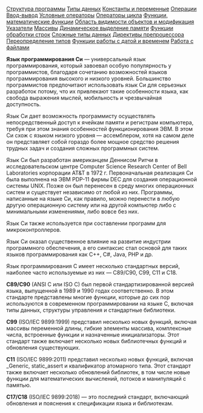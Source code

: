 [Структура программы](./01_structure.md)
[Типы данных](./02_types.md)
[Константы и переменные](./03.md)
[Операции](./04.md)
[Ввод-вывод](./05_.md)
[Условные операторы](./06_.md)
[Операторы цикла](./07_.md)
[Функции, математические функции](./08_.md)
[Область видимости объектов и модификация](./09_.md)
[Указатели](./10_.md)
[Массивы](./11_.md)
[Динамическое выделение памяти](./12_.md)
[Функции обработки строк](./13_.md)
[Сложные типы данных](./14_.md)
[Директивы препроцессора](./15_.md)
[Переопределение типов](./16_.md)
[Функции работы с датой и временем](./17_.md)
[Работа с файлами](./18_.md)

**Язык программирования Си** — универсальный язык программирования, который завоевал особую популярность у программистов, благодаря сочетанию возможностей языков программирования высокого и низкого уровней. Большинство программистов предпочитают использовать язык Си для серьезных разработок потому, что их привлекают такие особенности языка, как свобода выражения мыслей, мобильность и чрезвычайная доступность.

Язык Си дает возможность программисту осуществлять непосредственный доступ к ячейкам памяти и регистрам компьютера, требуя при этом знания особенностей функционирования ЭВМ. В этом Си схож с языком низкого уровня — ассемблером, хотя на самом деле он представляет собой гораздо более мощное средство решения трудных задач и создания сложных программных систем.

Язык Си был разработан американцем Деннисом Ритчи в исследовательском центре Computer Science Research Center of Bell Laboratories корпорации AT&T в 1972 г. Первоначальная реализация Си была выполнена на ЭВМ PDP-11 фирмы DEC для создания операционной системы UNIX. Позже он был перенесен в среду многих операционных систем и существует независимо от любой из них. Программы, написанные на языке Си, как правило, можно перенести в любую другую операционную систему или на другой компьютер либо с минимальными изменениями, либо вовсе без них.

Язык Си также используется при составлении программ для микроконтроллеров.

Язык Си оказал существенное влияние на развитие индустрии программного обеспечения, а его синтаксис стал основой для таких языков программирования как C++, C#, Java, PHP и др.

Язык программирования C имеет несколько стандартных версий, наиболее часто используемые из них — C89/C90, C99, C11 и C18.

**C89/C90** (ANSI C или ISO C) был первой стандартизированной версией языка, выпущенной в 1989 и 1990 годах соответственно. В этом стандарте представлены многие функции, которые до сих пор используются в современном программировании на языке C, включая типы данных, структуры управления и стандартные библиотеки.

**C99** (ISO/IEC 9899:1999) представил несколько новых функций, включая массивы переменной длины, гибкие элементы массива, комплексные числа, встроенные функции и назначенные инициализаторы. Этот стандарт также включает несколько новых библиотечных функций и обновления существующих.

**C11** (ISO/IEC 9899:2011) представил несколько новых функций, включая _Generic, static_assert и квалификатор атомарного типа. Этот стандарт также включает несколько обновлений библиотек, в том числе новые функции для математических вычислений, потоков и манипуляций с памятью.

**C17/C18** (ISO/IEC 9899:2018) — это последний стандарт, включающий обновления и пояснения к спецификации языка и библиотекам.

